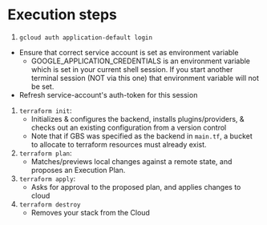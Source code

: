 # Execution steps

1. `gcloud auth application-default login`
* Ensure that correct service account is set as environment variable
  * GOOGLE_APPLICATION_CREDENTIALS is an environment variable which is set in your current shell session. If you start another terminal session (NOT via this one) that environment variable will not be set. 
* Refresh service-account's auth-token for this session
1. `terraform init`: 
    * Initializes & configures the backend, installs plugins/providers, & checks out an existing configuration from a version control 
    * Note that if GBS was specified as the backend in `main.tf`, a bucket to allocate to terraform resources must already exist.
2. `terraform plan`:
    * Matches/previews local changes against a remote state, and proposes an Execution Plan.
3. `terraform apply`: 
    * Asks for approval to the proposed plan, and applies changes to cloud
4. `terraform destroy`
    * Removes your stack from the Cloud